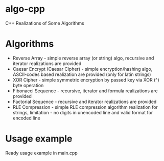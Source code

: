 # algo-cpp
C++ Realizations of Some Algorithms

# Algorithms
* Reverse Array - simple reverse array (or string) algo, recursive and iterator realizations are provided
* Caesar Encrypt (Caesar Cipher) - simple encryption/hashing algo, ASCII-codes based realization are provided (only for latin strings)
* XOR Cipher - simple symmetric encryption by passed key via XOR (^) byte operation
* Fibonacci Sequence - recursive, iterator and formula realizations are provided
* Factorial Sequence - recursive and iterator realizations are provided
* RLE Compression - simple RLE compression algorithm realization for strings, limitation - no digits in unencoded line and valid format for encoded line

# Usage example
Ready usage example in main.cpp
